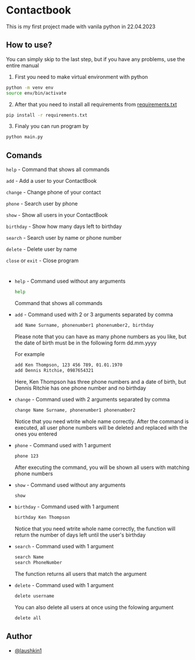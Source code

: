 # Contactbook
This is my first project made with vanila python in 22.04.2023

## How to use?
You can simply skip to the last step, but if you have any problems, use the entire manual

1. First you need to make virtual environment with python
```bash
python -m venv env
source env/bin/activate
```

2. After that you need to install all requirements from [requirements.txt](requirements.txt)
```bash
pip install -r requirements.txt
```

3. Finaly you can run program by
```bash
python main.py
```

## Comands
`help` - Command that shows all commands

`add` - Add a user to your ContactBook

`change` - Change phone of your contact

`phone` - Search user by phone

`show` - Show all users in your ContactBook

`birthday` - Show how many days left to birthday

`search` - Search user by name or phone number

`delete` - Delete user by name

`close` or `exit` - Close program

#

- `help` - Command used without any arguments
    ```bash
    help
    ```
    Command that shows all commands

- `add` - Command used with 2 or 3 arguments separated by comma
    ```bash
    add Name Surname, phonenumber1 phonenumber2, birthday
    ```
    Please note that you can have as many phone numbers as you like, but the date of birth must be in the following form dd.mm.yyyy

    For example
    ```bash
    add Ken Thompson, 123 456 789, 01.01.1970
    add Dennis Ritchie, 0987654321
    ```
    Here, Ken Thompson has three phone numbers and a date of birth, but Dennis Ritchie has one phone number and no birthday 

- `change` - Command used with 2 arguments separated by comma
    ```bash
    change Name Surname, phonenumber1 phonenumber2
    ```
    Notice that you need wtrite whole name correctly. After the command is executed, all user phone numbers will be deleted and replaced with the ones you entered

- `phone` - Command used with 1 argument
    ```bash
    phone 123
    ```
    After executing the command, you will be shown all users with matching phone numbers

- `show` - Command used without any arguments
    ```bash
    show
    ```

- `birthday` - Command used with 1 argument
    ```bash
    birthday Ken Thompson
    ```
    Notice that you need wtrite whole name correctly, the function will return the number of days left until the user's birthday

- `search` - Command used with 1 argument
    ```bash
    search Name
    search PhoneNumber
    ```
    The function returns all users that match the argument

 - `delete` - Command used with 1 argument
    ```bash
    delete username
    ```
    You can also delete all users at once using the folowing argument
    ```bash
    delete all
    ```

## Author
- [@laushkin1](https://github.com/laushkin1)
